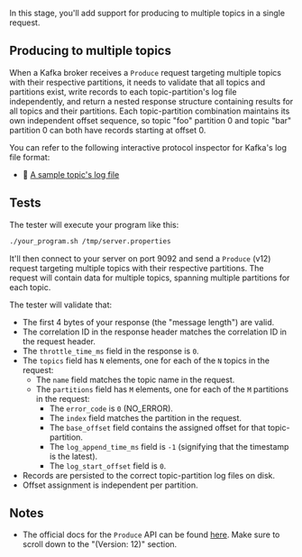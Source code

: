 In this stage, you'll add support for producing to multiple topics in a single request.

## Producing to multiple topics

When a Kafka broker receives a `Produce` request targeting multiple topics with their respective partitions, it needs to validate that all topics and partitions exist, write records to each topic-partition's log file independently, and return a nested response structure containing results for all topics and their partitions. Each topic-partition combination maintains its own independent offset sequence, so topic "foo" partition 0 and topic "bar" partition 0 can both have records starting at offset 0.

You can refer to the following interactive protocol inspector for Kafka's log file format:
- 🔎 [A sample topic's log file](https://binspec.org/kafka-topic-log)

## Tests

The tester will execute your program like this:

```bash
./your_program.sh /tmp/server.properties
```

It'll then connect to your server on port 9092 and send a `Produce` (v12) request targeting multiple topics with their respective partitions. The request will contain data for multiple topics, spanning multiple partitions for each topic. 

The tester will validate that:

- The first 4 bytes of your response (the "message length") are valid.
- The correlation ID in the response header matches the correlation ID in the request header.
- The `throttle_time_ms` field in the response is `0`.
- The `topics` field has `N` elements, one for each of the `N` topics in the request:
  - The `name` field matches the topic name in the request.
  - The `partitions` field has `M` elements, one for each of the `M` partitions in the request:
    - The `error_code` is `0` (NO_ERROR).
    - The `index` field matches the partition in the request.
    - The `base_offset` field contains the assigned offset for that topic-partition.
    - The `log_append_time_ms` field is `-1` (signifying that the timestamp is the latest).
    - The `log_start_offset` field is `0`.
- Records are persisted to the correct topic-partition log files on disk.
- Offset assignment is independent per partition.

## Notes

- The official docs for the `Produce` API can be found [here](https://kafka.apache.org/protocol.html#The_Messages_Produce). Make sure to scroll down to the "(Version: 12)" section.